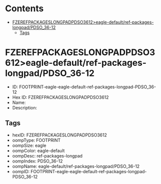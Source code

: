 



Contents
========

* [FZEREFPACKAGESLONGPADPDSO3612>eagle-default/ref-packages-longpad/PDSO_36-12](#fzerefpackageslongpadpdso3612eagle-defaultref-packages-longpadpdso_36-12)
	* [Tags](#tags)

# FZEREFPACKAGESLONGPADPDSO3612>eagle-default/ref-packages-longpad/PDSO_36-12

- ID: FOOTPRINT-eagle-eagle-default-ref-packages-longpad-PDSO_36-12
- Hex ID: FZEREFPACKAGESLONGPADPDSO3612
- Name: 
- Description: 

## Tags

- hexID: FZEREFPACKAGESLONGPADPDSO3612
- oompType: FOOTPRINT
- oompSize: eagle
- oompColor: eagle-default
- oompDesc: ref-packages-longpad
- oompIndex: PDSO_36-12
- oompName: eagle-default/ref-packages-longpad/PDSO_36-12
- oompID: FOOTPRINT-eagle-eagle-default-ref-packages-longpad-PDSO_36-12
